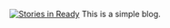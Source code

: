 [![Stories in Ready](https://badge.waffle.io/dineshs91/test_blog.png?label=ready&title=Ready)](https://waffle.io/dineshs91/test_blog)
This is a simple blog.